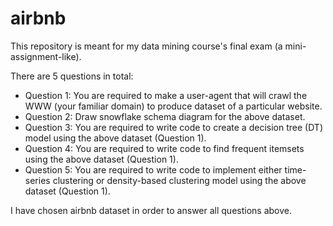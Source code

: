 # airbnb

This repository is meant for my data mining course's final exam (a mini-assignment-like).

There are 5 questions in total:

  + Question 1: You are required to make a user-agent that will crawl the WWW (your familiar domain) to produce dataset of a particular website.
  + Question 2: Draw snowflake schema diagram for the above dataset.
  + Question 3: You are required to write code to create a decision tree (DT) model using the above dataset (Question 1). 
  + Question 4: You are required to write code to find frequent itemsets using the above dataset (Question 1). 
  + Question 5: You are required to write code to implement either time-series clustering or density-based clustering model using the above dataset (Question 1).
  
  
  
I have chosen airbnb dataset in order to answer all questions above. 
